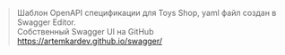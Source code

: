 > Шаблон OpenAPI спецификации для Toys Shop, yaml файл создан в Swagger Editor. <br>
Собственный Swagger UI на GitHub https://artemkardev.github.io/swagger/
